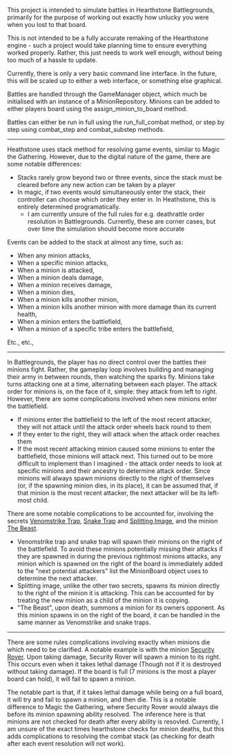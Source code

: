 This project is intended to simulate battles in Hearthstone Battlegrounds, primarily for the purpose of working out exactly how unlucky you were when you lost to that board.

This is not intended to be a fully accurate remaking of the Hearthstone engine - such a project would take planning time to ensure everything worked properly. Rather, this just needs to work well enough, without being too much of a hassle to update.

Currently, there is only a very basic command line interface. In the future, this will be scaled up to either a web interface, or something else graphical.

Battles are handled through the GameManager object, which much be initialised with an instance of a MinionRepository. Minions can be added to either players board using the assign_minion_to_board method.

Battles can either be run in full using the run_full_combat method, or step by step using combat_step and combat_substep methods.

---

Heathstone uses stack method for resolving game events, similar to Magic the Gathering. However, due to the digital nature of the game, there are some notable differences:
  - Stacks rarely grow beyond two or three events, since the stack must be cleared before any new action can be taken by a player
  - In magic, if two events would simultaneously enter the stack, their controller can choose which order they enter in. In Heathstone, this is entirely determined programatically.
    - I am currently unsure of the full rules for e.g. deathrattle order resolution in Battlegrounds. Currently, these are corner cases, but over time the simulation should become more accurate
  
Events can be added to the stack at almost any time, such as:
  - When any minion attacks,
  - When a specific minion attacks,
  - When a minion is attacked,
  - When a minion deals damage,
  - When a minion receives damage,
  - When a minion dies,
  - When a minion kills another minion,
  - When a minion kills another minion with more damage than its current health,
  - When a minion enters the battlefield,
  - When a minion of a specific tribe enters the battlefield,

Etc., etc.,

---

In Battlegrounds, the player has no direct control over the battles their minions fight. Rather, the gameplay loop involves building and managing their army in between rounds, then watching the sparks fly. Minions take turns attacking one at a time, alternating between each player. The attack order for minions is, on the face of it, simple: they attack from left to right. However, there are some complications involved when new minions enter the battlefield.
  - If minions enter the battlefield to the left of the most recent attacker, they will not attack until the attack order wheels back round to them
  - If they enter to the right, they will attack when the attack order reaches them
  - If the most recent attacking minion caused some minions to enter the battlefield, those minions will attack next.
This turned out to be more difficult to implement than I imagined - the attack order needs to look at specific minions and their ancestry to determine attack order.
Since minions will always spawn minions directly to the right of themselves (or, if the spawning minion dies, in its place), it can be assumed that, if that minion is the most recent attacker, the next attacker will be its left-most child.

There are some notable complications to be accounted for, involving the secrets [Venomstrike Trap](https://hearthstone.gamepedia.com/Venomstrike_Trap), [Snake Trap](https://hearthstone.gamepedia.com/Snake_Trap) and [Splitting Image](https://hearthstone.gamepedia.com/Splitting_Image), and the minion [The Beast](https://hearthstone.gamepedia.com/The_Beast).
  - Venomstrike trap and snake trap will spawn their minions on the right of the battlefield. To avoid these minions potentially missing their attacks if they are spawned in during the previous rightmost minions attacks, any minion which is spawned on the right of the board is immediately added to the "next potential attackers" list the MinionBoard object uses to determine the next attacker.
  - Splitting image, unlike the other two secrets, spawns its minion directly to the right of the minion it is attacking. This can be accounted for by treating the new minion as a child of the minion it is copying.
  - "The Beast", upon death, summons a minion for its owners opponent. As this minion spawns in on the right of the board, it can be handled in the same manner as Venomstrike and snake traps.

---

There are some rules complications involving exactly when minions die which need to be clarified. A notable example is with the minion [Security Rover](https://hearthstone.gamepedia.com/Security_Rover).
Upon taking damage, Security Rover will spawn a minion to its right. This occurs even when it takes lethal damage (Though not if it is destroyed without taking damage). If the board is full (7 minions is the most a player board can hold), it will fail to spawn a minion.

The notable part is that, if it takes lethal damage while being on a full board, it will try and fail to spawn a minion, and then die.
This is a notable difference to Magic the Gathering, where Security Rover would always die before its minion spawning ability resolved. The inference here is that minions are not checked for death after every ability is resovled. Currently, I am unsure of the exact times hearthstone checks for minion deaths, but this adds complications to resolving the combat stack (as checking for death after each event resolution will not work).
